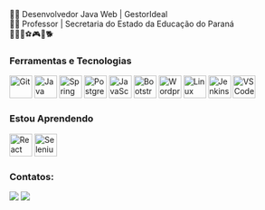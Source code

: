 <div>👨‍💻 Desenvolvedor Java Web | GestorIdeal</div>
<div>👨‍🏫 Professor | Secretaria do Estado da Educação do Paraná</div>
<div>🤟🎸💪⚽️🎮🥊🐕</div>

### Ferramentas e Tecnologias

<div>
  <img title="Git" src="https://cdn.jsdelivr.net/gh/devicons/devicon/icons/git/git-original.svg" width="40" height="40"/>
  <img title="Java" src="https://cdn.jsdelivr.net/gh/devicons/devicon/icons/java/java-plain-wordmark.svg" width="40" height="40"/> 
  <img title="Spring Framework" src="https://cdn.jsdelivr.net/gh/devicons/devicon/icons/spring/spring-original-wordmark.svg" width="40" height="40"/> 
  <img title="PostgreSQL" src="https://cdn.jsdelivr.net/gh/devicons/devicon/icons/postgresql/postgresql-original.svg" width="40" height="40"/>
  <img title="JavaScript" src="https://cdn.jsdelivr.net/gh/devicons/devicon/icons/javascript/javascript-original.svg" width="40" height="40"/>  
  <img title="Bootstrap" src="https://cdn.jsdelivr.net/gh/devicons/devicon/icons/bootstrap/bootstrap-original.svg" width="40" height="40"/>
  <img title="Wordpress" src="https://cdn.jsdelivr.net/gh/devicons/devicon/icons/wordpress/wordpress-original.svg" width="40" height="40"/>   
  <img title="Linux" src="https://cdn.jsdelivr.net/gh/devicons/devicon/icons/linux/linux-original.svg" width="40" height="40"/> 
  <img title="Jenkins" src="https://cdn.jsdelivr.net/gh/devicons/devicon/icons/jenkins/jenkins-original.svg" width="40" height="40"/>  
  <img title="VSCode" src="https://cdn.jsdelivr.net/gh/devicons/devicon/icons/vscode/vscode-original.svg" width="40" height="40"/>  
</div>

### Estou Aprendendo

<div>
  <img title="React" src="https://cdn.jsdelivr.net/gh/devicons/devicon/icons/react/react-original-wordmark.svg" width="40" height="40"/>
  <img title="Selenium" src="https://cdn.jsdelivr.net/gh/devicons/devicon/icons/selenium/selenium-original.svg" width="40" height="40"/>
</div>

### Contatos:

<div>
  <a href = "mailto:matheus.inacio@outlook.com"><img src="https://img.shields.io/badge/Email-D14836?style=for-the-badge&logo=gmail&logoColor=white" target="_blank"></a>
  <a href="https://www.linkedin.com/in/matheusinacio" target="_blank"><img src="https://img.shields.io/badge/-LinkedIn-%230077B5?style=for-the-badge&logo=linkedin&logoColor=white" target="_blank"></a>   
</div>
